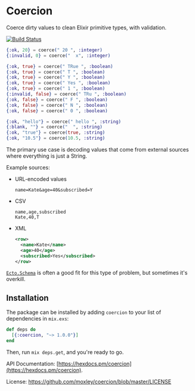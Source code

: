 # Coercion

Coerce dirty values to clean Elixir primitive types, with validation.

[![Build Status](https://api.travis-ci.org/moxley/coercion.svg?branch=master)](https://travis-ci.org/moxley/coercion)

```elixir
{:ok, 20} = coerce(" 20 ", :integer)
{:invalid, 0} = coerce("  x", :integer)

{:ok, true} = coerce(" TRue ", :boolean)
{:ok, true} = coerce(" T ", :boolean)
{:ok, true} = coerce(" Y ", :boolean)
{:ok, true} = coerce(" Yes ", :boolean)
{:ok, true} = coerce(" 1 ", :boolean)
{:invalid, false} = coerce(" TRu ", :boolean)
{:ok, false} = coerce(" F ", :boolean)
{:ok, false} = coerce(" N ", :boolean)
{:ok, false} = coerce(" 0 ", :boolean)

{:ok, "hello"} = coerce(" hello ", :string)
{:blank, ""} = coerce("  ", :string)
{:ok, "true"} = coerce(true, :string)
{:ok, "10.5"} = coerce(10.5, :string)
```

The primary use case is decoding values that come from external sources where
everything is just a String.

Example sources:

* URL-encoded values
  ```
  name=Kate&age=40&subscribed=Y
  ```
* CSV
  ```csv
  name,age,subscribed
  Kate,40,T
  ```
* XML
  ```xml
  <row>
    <name>Kate</name>
    <age>40</age>
    <subscribed>Yes</subscribed>
  </row>
  ```

[`Ecto.Schema`](https://hexdocs.pm/ecto/Ecto.Schema.html) is often a good
fit for this type of problem, but sometimes it's overkill.

## Installation

The package can be installed
by adding `coercion` to your list of dependencies in `mix.exs`:

```elixir
def deps do
  [{:coercion, "~> 1.0.0"}]
end
```

Then, run `mix deps.get`, and you're ready to go.

API Documentation: [https://hexdocs.pm/coercion](https://hexdocs.pm/coercion).

License: https://github.com/moxley/coercion/blob/master/LICENSE
